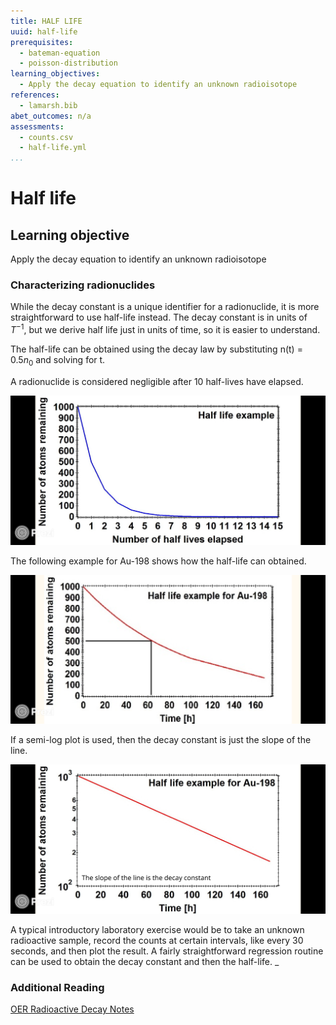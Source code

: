 ```yaml
---
title: HALF LIFE
uuid: half-life
prerequisites:
  - bateman-equation
  - poisson-distribution
learning_objectives:
  - Apply the decay equation to identify an unknown radioisotope 
references:
  - lamarsh.bib
abet_outcomes: n/a
assessments: 
  - counts.csv
  - half-life.yml
...
```

# Half life
## Learning objective
Apply the decay equation to identify an unknown radioisotope  

### Characterizing radionuclides 
While the decay constant is a unique identifier for a radionuclide, it is more straightforward to use half-life instead. The decay constant is in units of $T^{-1}$, but we derive half life just in units of time, so it is easier to understand. 

The half-life can be obtained using the decay law by substituting n(t) = $0.5n_0$ and solving for t. 

A radionuclide is considered negligible after 10 half-lives have elapsed. 

![decay graph](img/decay.png)

The following example for Au-198 shows how the half-life can obtained.

![Au-198](img/au198.png)

If a semi-log plot is used, then the decay constant is just the slope of the line.

![Au-198 log](img/au198_log.png)

A typical introductory laboratory exercise would be to take an unknown radioactive sample, record the counts at certain intervals, like every 30 seconds, and then plot the result. A fairly straightforward regression routine can be used to obtain the decay constant and then the half-life. 
_
### Additional Reading
[OER Radioactive Decay Notes](https://courses.candelalearning.com/x84x9/chapter/radioactive-decay)
